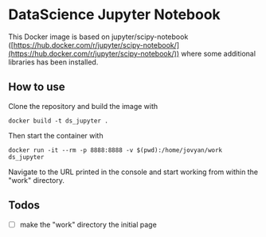 # DataScience Jupyter Notebook

This Docker image is based on jupyter/scipy-notebook ([https://hub.docker.com/r/jupyter/scipy-notebook/](https://hub.docker.com/r/jupyter/scipy-notebook/)) where some additional libraries has been installed.


## How to use

Clone the repository and build the image with 

    docker build -t ds_jupyter .

Then start the container with 

    docker run -it --rm -p 8888:8888 -v $(pwd):/home/jovyan/work ds_jupyter

Navigate to the URL printed in the console and start working from within the "work" directory.


## Todos

- [ ] make the "work" directory the initial page
